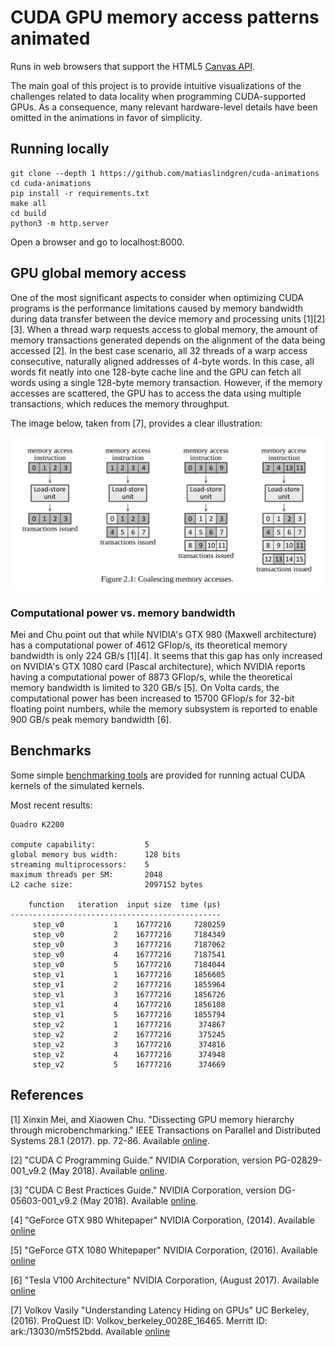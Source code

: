 # CUDA GPU memory access patterns animated

Runs in web browsers that support the HTML5 [Canvas API](https://developer.mozilla.org/en-US/docs/Web/API/Canvas_API).

The main goal of this project is to provide intuitive visualizations of the challenges related to data locality when programming CUDA-supported GPUs.
As a consequence, many relevant hardware-level details have been omitted in the animations in favor of simplicity.

## Running locally

```
git clone --depth 1 https://github.com/matiaslindgren/cuda-animations
cd cuda-animations
pip install -r requirements.txt
make all
cd build
python3 -m http.server
```
Open a browser and go to localhost:8000.



## GPU global memory access

One of the most significant aspects to consider when optimizing CUDA programs is the performance limitations caused by memory bandwidth during data transfer between the device memory and processing units [1][2][3].
When a thread warp requests access to global memory, the amount of memory transactions generated depends on the alignment of the data being accessed [2].
In the best case scenario, all 32 threads of a warp access consecutive, naturally aligned addresses of 4-byte words.
In this case, all words fit neatly into one 128-byte cache line and the GPU can fetch all words using a single 128-byte memory transaction.
However, if the memory accesses are scattered, the GPU has to access the data using multiple transactions, which reduces the memory throughput.

The image below, taken from [7], provides a clear illustration:

![Coalescing memory accesses](img/coalescing_mem_access.png "Coalescing memory accesses [7]")


### Computational power vs. memory bandwidth

Mei and Chu point out that while NVIDIA's GTX 980 (Maxwell architecture) has a computational power of 4612 GFlop/s, its theoretical memory bandwidth is only 224 GB/s [1][4].
It seems that this gap has only increased on NVIDIA's GTX 1080 card (Pascal architecture), which NVIDIA reports having a computational power of 8873 GFlop/s, while the theoretical memory bandwidth is limited to 320 GB/s [5].
On Volta cards, the computational power has been increased to 15700 GFlop/s for 32-bit floating point numbers, while the memory subsystem is reported to enable 900 GB/s peak memory bandwidth [6].

## Benchmarks

Some simple [benchmarking tools](cuda) are provided for running actual CUDA kernels of the simulated kernels.

Most recent results:
```
Quadro K2200

compute capability:           5
global memory bus width:      128 bits
streaming multiprocessors:    5
maximum threads per SM:       2048
L2 cache size:                2097152 bytes

    function   iteration  input size  time (μs)
-----------------------------------------------
     step_v0           1    16777216     7280259
     step_v0           2    16777216     7184349
     step_v0           3    16777216     7187062
     step_v0           4    16777216     7187541
     step_v0           5    16777216     7184044
     step_v1           1    16777216     1856605
     step_v1           2    16777216     1855964
     step_v1           3    16777216     1856726
     step_v1           4    16777216     1856108
     step_v1           5    16777216     1855794
     step_v2           1    16777216      374867
     step_v2           2    16777216      375245
     step_v2           3    16777216      374816
     step_v2           4    16777216      374948
     step_v2           5    16777216      374669
```

## References

[1] Xinxin Mei, and Xiaowen Chu.
"Dissecting GPU memory hierarchy through microbenchmarking."
IEEE Transactions on Parallel and Distributed Systems 28.1 (2017). pp. 72-86.
Available [online](https://arxiv.org/abs/1509.02308).

[2] "CUDA C Programming Guide."
NVIDIA Corporation, version PG-02829-001_v9.2 (May 2018).
Available [online](https://docs.nvidia.com/cuda/cuda-c-programming-guide/index.html).

[3] "CUDA C Best Practices Guide."
NVIDIA Corporation, version DG-05603-001_v9.2 (May 2018).
Available [online](https://docs.nvidia.com/cuda/cuda-c-best-practices-guide/index.html).

[4] "GeForce GTX 980 Whitepaper"
NVIDIA Corporation, (2014).
Available [online](https://international.download.nvidia.com/geforce-com/international/pdfs/GeForce_GTX_980_Whitepaper_FINAL.PDF)

[5] "GeForce GTX 1080 Whitepaper"
NVIDIA Corporation, (2016).
Available [online](https://international.download.nvidia.com/geforce-com/international/pdfs/GeForce_GTX_1080_Whitepaper_FINAL.pdf)

[6] "Tesla V100 Architecture"
NVIDIA Corporation, (August 2017).
Available [online](https://images.nvidia.com/content/volta-architecture/pdf/volta-architecture-whitepaper.pdf)

[7] Volkov Vasily
"Understanding Latency Hiding on GPUs"
UC Berkeley, (2016).
ProQuest ID: Volkov_berkeley_0028E_16465. Merritt ID: ark:/13030/m5f52bdd.
Available [online](https://escholarship.org/uc/item/1wb7f3h4)
